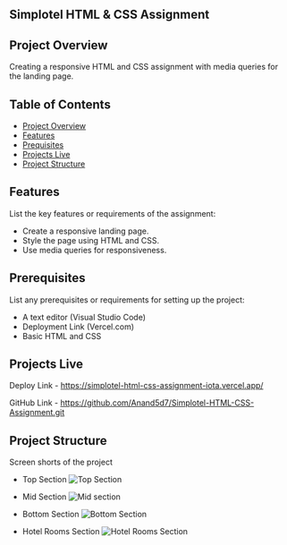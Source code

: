 
## Simplotel HTML & CSS Assignment

## Project Overview
Creating a responsive HTML and CSS assignment with media queries for the landing page.
## Table of Contents

 - [Project Overview](https://awesomeopensource.com/project/elangosundar/awesome-README-templates)
 - [Features](https://github.com/matiassingers/awesome-readme)
 - [Prequisites](https://bulldogjob.com/news/449-how-to-write-a-good-readme-for-your-github-project)
 - [Projects Live](https://github.com/matiassingers/awesome-readme)
 - [Project Structure](https://bulldogjob.com/news/449-how-to-write-a-good-readme-for-your-github-project)



## Features

List the key features or requirements of the assignment:
- Create a responsive landing page.
- Style the page using HTML and CSS.
- Use media queries for responsiveness.


## Prerequisites
List any prerequisites or requirements for setting up the project:
- A text editor (Visual Studio Code)
- Deployment Link (Vercel.com)
- Basic HTML and CSS
## Projects Live
Deploy Link - https://simplotel-html-css-assignment-iota.vercel.app/

GitHub Link - https://github.com/Anand5d7/Simplotel-HTML-CSS-Assignment.git

## Project Structure
Screen shorts of the project
- Top Section
![Top Section](https://github.com/Anand5d7/Simplotel-HTML-CSS-Assignment/assets/156296146/be10fd3a-85a5-4c2d-aeb5-0c0662482c6f)

- Mid Section
![Mid section](https://github.com/Anand5d7/Simplotel-HTML-CSS-Assignment/assets/156296146/de1a96d5-3367-49a4-96d9-e8183ba30c9e)

- Bottom Section
![Bottom Section](https://github.com/Anand5d7/Simplotel-HTML-CSS-Assignment/assets/156296146/699611ca-261c-4ec8-b18d-e26a67cb6f99)

- Hotel Rooms Section
![Hotel Rooms Section](https://github.com/Anand5d7/Simplotel-HTML-CSS-Assignment/assets/156296146/35b4c273-aeaa-411c-857d-a5f3d0edd13f)
